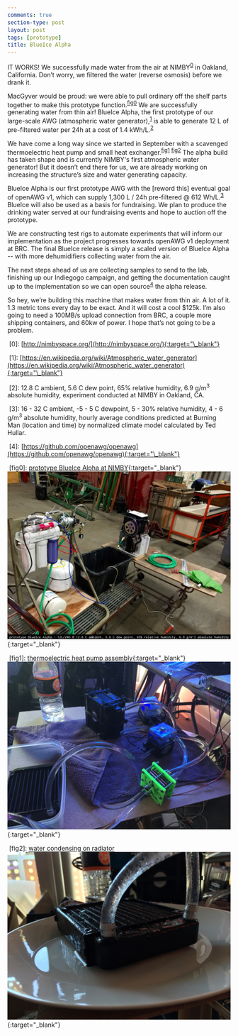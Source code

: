 ```yaml
---
comments: true
section-type: post
layout: post
tags: [prototype]
title: BlueIce Alpha
---
```


IT WORKS! We successfully made water from the air at NIMBY<sup>[0](#0)</sup> in Oakland, California. Don’t worry, we filtered the water (reverse osmosis) before we drank it.

MacGyver would be proud: we were able to pull ordinary off the shelf parts together to make this prototype function.<sup>[fig0](#fig0)</sup> We are successfully generating water from thin air! BlueIce Alpha, the first prototype of our large-scale AWG (atmospheric water generator),<sup>[1](#1)</sup> is able to generate 12 L of pre-filtered water per 24h at a cost of 1.4 kWh/L.<sup>[2](#2)</sup>

We have come a long way since we started in September with a scavenged thermoelectric heat pump and small heat exchanger.<sup>[fig1](#fig1)</sup> <sup>[fig2](#fig2)</sup> The alpha build has taken shape and is currently NIMBY's first atmospheric water generator! But it doesn’t end there for us, we are already working on increasing the structure’s size and water generating capacity.

BlueIce Alpha is our first prototype AWG with the [reword this] eventual goal of openAWG v1, which can supply 1,300 L / 24h pre-filtered @ 612 Wh/L.<sup>[3](#3)</sup> BlueIce will also be used as a basis for fundraising. We plan to produce the drinking water served at our fundraising events and hope to auction off the prototype.

We are constructing test rigs to automate experiments that will inform our implementation as the project progresses towards openAWG v1 deployment at BRC. The final BlueIce release is simply a scaled version of BlueIce Alpha -- with more dehumidifiers collecting water from the air.

The next steps ahead of us are collecting samples to send to the lab, finishing up our Indiegogo campaign, and getting the documentation caught up to the implementation so we can open source<sup>[4](#4)</sup> the alpha release.

So hey, we’re building this machine that makes water from thin air. A lot of it. 1.3 metric tons every day to be exact. And it will cost a cool $125k. I’m also going to need a 100MB/s upload connection from BRC, a couple more shipping containers, and 60kw of power. I hope that’s not going to be a problem.


<a name="0">&nbsp;</a>\[0\]: [http://nimbyspace.org/](http://nimbyspace.org/){:target="\_blank"}

<a name="1">&nbsp;</a>\[1\]: [https://en.wikipedia.org/wiki/Atmospheric_water_generator](https://en.wikipedia.org/wiki/Atmospheric_water_generator){:target="\_blank"}

<a name="2">&nbsp;</a>\[2\]: 12.8 C ambient, 5.6 C dew point, 65% relative humidity, 6.9 g/m<sup>3</sup> absolute humidity, experiment conducted at NIMBY in Oakland, CA.

<a name="3">&nbsp;</a>\[3\]: 16 - 32 C ambient, -5 - 5 C dewpoint, 5 - 30% relative humidity, 4 - 6 g/m<sup>3</sup> absolute humidity, hourly average conditions predicted at Burning Man (location and time) by normalized climate model calculated by Ted Hullar.

<a name="4">&nbsp;</a>\[4\]: [https://github.com/openawg/openawg](https://github.com/openawg/openawg){:target="\_blank"}

<a name="fig0">&nbsp;</a>\[fig0\]: [prototype BlueIce Alpha at NIMBY](/assets/IMG_9957.jpg){:target="\_blank"}
[![prototype BlueIce Alpha at NIMBY](/assets/IMG_9957.jpg)](/assets/IMG_9957.jpg){:target="\_blank"}

<a name="fig1">&nbsp;</a>\[fig1\]: [thermoelectric heat pump assembly](/assets/IMG_9362.jpg){:target="\_blank"}
[![thermoelectric heat pump assembly](/assets/IMG_9362.jpg)](/assets/IMG_9362.jpg){:target="\_blank"}

<a name="fig2">&nbsp;</a>\[fig2\]: [water condensing on radiator](/assets/IMG_9364.jpg{:target="\_blank"})
[![water condensing onto a small pc liquid cooling heat exchanger](/assets/IMG_9364.jpg)](/assets/IMG_9364.jpg){:target="\_blank"}

